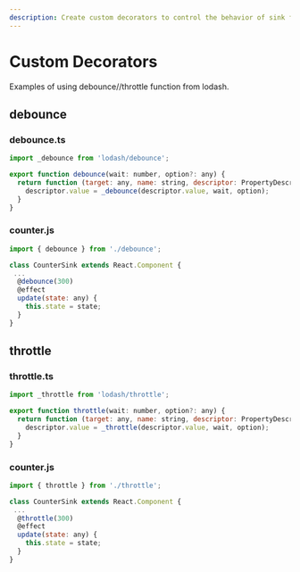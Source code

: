 ```yaml
---
description: Create custom decorators to control the behavior of sink functions.
---
```


# Custom Decorators
Examples of using debounce//throttle function from lodash.

## debounce
### debounce.ts

```javascript
import _debounce from 'lodash/debounce';

export function debounce(wait: number, option?: any) {
  return function (target: any, name: string, descriptor: PropertyDescriptor) {
    descriptor.value = _debounce(descriptor.value, wait, option);
  }
}
```

### counter.js
```jsx
import { debounce } from './debounce';

class CounterSink extends React.Component {
 ...
  @debounce(300)
  @effect
  update(state: any) {
    this.state = state;
  }
}
```

## throttle
### throttle.ts
```javascript
import _throttle from 'lodash/throttle';

export function throttle(wait: number, option?: any) {
  return function (target: any, name: string, descriptor: PropertyDescriptor) {
    descriptor.value = _throttle(descriptor.value, wait, option);
  }
}
```

### counter.js
```jsx
import { throttle } from './throttle';

class CounterSink extends React.Component {
 ...
  @throttle(300)
  @effect
  update(state: any) {
    this.state = state;
  }
}
```